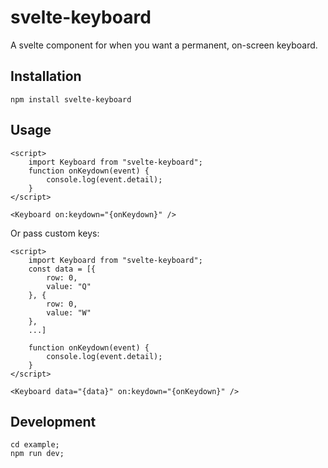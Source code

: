 # svelte-keyboard

A svelte component for when you want a permanent, on-screen keyboard.

## Installation

`npm install svelte-keyboard`

## Usage

```svelte
<script>
	import Keyboard from "svelte-keyboard";
	function onKeydown(event) {
		console.log(event.detail);
	}
</script>

<Keyboard on:keydown="{onKeydown}" />
```

Or pass custom keys:

```svelte
<script>
	import Keyboard from "svelte-keyboard";
	const data = [{
		row: 0,
		value: "Q"
	}, {
		row: 0,
		value: "W"
	},
	...]

	function onKeydown(event) {
		console.log(event.detail);
	}
</script>

<Keyboard data="{data}" on:keydown="{onKeydown}" />
```

## Development

```
cd example;
npm run dev;
```
